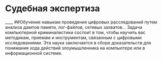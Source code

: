 <h1>Судебная экспертиза</h1>
____
##Обучение навыкам проведения цифровых расследований путем анализа дампов памяти, лог-файлов, сетевых захватов...
Задача компьютерной криминалистики состоит в том, чтобы научить вас методикам, приемам и инструментам, связанным с цифровыми исследованиями. 
Эта наука заключается в сборе доказательств для понимания хода действий злоумышленника на компьютере или в информационной системе.
